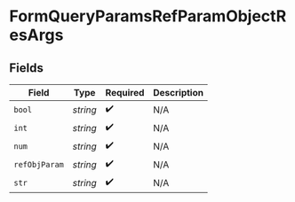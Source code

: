 # FormQueryParamsRefParamObjectResArgs


## Fields

| Field              | Type               | Required           | Description        |
| ------------------ | ------------------ | ------------------ | ------------------ |
| `bool`             | *string*           | :heavy_check_mark: | N/A                |
| `int`              | *string*           | :heavy_check_mark: | N/A                |
| `num`              | *string*           | :heavy_check_mark: | N/A                |
| `refObjParam`      | *string*           | :heavy_check_mark: | N/A                |
| `str`              | *string*           | :heavy_check_mark: | N/A                |